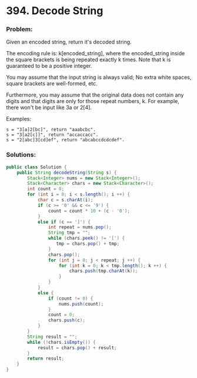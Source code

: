 # 394. Decode String

### Problem:

Given an encoded string, return it's decoded string.

The encoding rule is: k[encoded_string], where the encoded_string inside the square brackets is being repeated exactly k times. Note that k is guaranteed to be a positive integer.

You may assume that the input string is always valid; No extra white spaces, square brackets are well-formed, etc.

Furthermore, you may assume that the original data does not contain any digits and that digits are only for those repeat numbers, k. For example, there won't be input like 3a or 2[4].

Examples:
```
s = "3[a]2[bc]", return "aaabcbc".
s = "3[a2[c]]", return "accaccacc".
s = "2[abc]3[cd]ef", return "abcabccdcdcdef".
```

### Solutions:

```java
public class Solution {
    public String decodeString(String s) {
        Stack<Integer> nums = new Stack<Integer>();
        Stack<Character> chars = new Stack<Character>();
        int count = 0;
        for (int i = 0; i < s.length(); i ++) {
            char c = s.charAt(i);
            if (c >= '0' && c <= '9') {
                count = count * 10 + (c - '0');
            }
            else if (c == ']') {
                int repeat = nums.pop();
                String tmp = "";
                while (chars.peek() != '[') {
                   tmp = chars.pop() + tmp;     
                }
                chars.pop();
                for (int j = 0; j < repeat; j ++) {
                    for (int k = 0; k < tmp.length(); k ++) {
                        chars.push(tmp.charAt(k));
                    }
                }
            }
            else {
                if (count != 0) {
                    nums.push(count);
                }   
                count = 0;
                chars.push(c);
            }
        }
        String result = "";
        while (!chars.isEmpty()) {
            result = chars.pop() + result;
        }
        return result;
    }
}
```